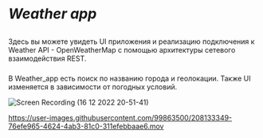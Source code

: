 
# _Weather app_
##
Здесь вы можете увидеть  UI приложения и реализацию подключения к Weather API - OpenWeatherMap с помощью архитектуры сетевого взаимодействия REST.

###
В Weather_app есть поиск по названию города и геолокации. Также UI изменяется в зависимости от погодных условий.



![Screen Recording (16 12 2022 20-51-41)](https://user-images.githubusercontent.com/99863500/208132918-9cbad14d-496b-444d-9490-94624e580d16.GIF)


https://user-images.githubusercontent.com/99863500/208133349-76efe965-4624-4ab3-81c0-311efebbaae6.mov

